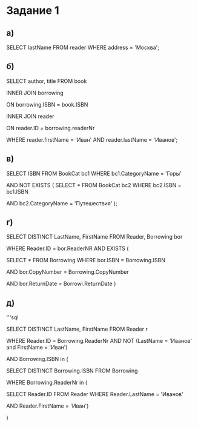 # Задание 1

## а)

SELECT lastName FROM reader WHERE address = 'Москва';

## б)

SELECT author, title FROM book 

INNER JOIN borrowing

ON borrowing.ISBN = book.ISBN

INNER JOIN reader 

ON reader.ID = borrowing.readerNr 

WHERE reader.firstName = 'Иван' AND reader.lastName = 'Иванов';

## в)

SELECT ISBN FROM BookCat bc1 WHERE bc1.CategoryName = 'Горы'

AND NOT EXISTS ( SELECT * FROM BookCat bc2 WHERE bc2.ISBN = bc1.ISBN 

AND bc2.CategoryName = 'Путешествия' );

## г)

SELECT DISTINCT LastName, FirstName FROM Reader, Borrowing bor

WHERE Reader.ID = bor.ReaderNR AND EXISTS (

SELECT * FROM Borrowing WHERE bor.ISBN = Borrowing.ISBN 
  
AND bor.CopyNumber = Borrowing.CopyNumber
  
AND bor.ReturnDate = Borrowi.ReturnDate )

## д)

'''sql

SELECT DISTINCT LastName, FirstName FROM Reader r

WHERE Reader.ID = Borrowing.ReaderNr AND NOT (LastName = 'Иванов' and FirstName = 'Иван')

AND Borrowing.ISBN in (
  
SELECT DISTINCT Borrowing.ISBN FROM Borrowing
  
WHERE Borrowing.ReaderNr in (
  
SELECT Reader.ID FROM Reader WHERE Reader.LastName = 'Иванов'
    
AND Reader.FirstName = 'Иван')
    
)
